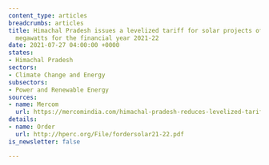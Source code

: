 ```yaml
---
content_type: articles
breadcrumbs: articles
title: Himachal Pradesh issues a levelized tariff for solar projects of up to five
  megawatts for the financial year 2021-22
date: 2021-07-27 04:00:00 +0000
states:
- Himachal Pradesh
sectors:
- Climate Change and Energy
subsectors:
- Power and Renewable Energy
sources:
- name: Mercom
  url: https://mercomindia.com/himachal-pradesh-reduces-levelized-tariffs/
details:
- name: Order
  url: http://hperc.org/File/fordersolar21-22.pdf
is_newsletter: false

---
```

